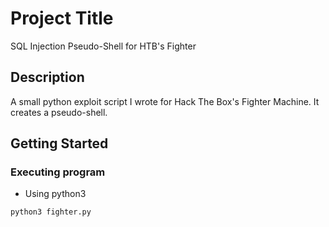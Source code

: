 # Project Title

SQL Injection Pseudo-Shell for HTB's Fighter

## Description

A small python exploit script I wrote for Hack The Box's Fighter Machine. It creates a pseudo-shell.

## Getting Started

### Executing program

* Using python3
```
python3 fighter.py
```


